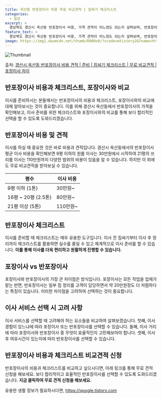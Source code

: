 ```yaml
---
title: 옥산동 반포장이사 비용 무료 비교견적 | 짐싸기 체크리스트
categories:
  - 일상
excerpt: >
  경상북도 경산시 옥산동 반포장이사 비용, 가격 견적이 어느정도 되는지 살펴보며, 반포장이사를 준비함에 있어 짐싸기 준비 체크리스트가 무엇인지 보겠습니다. 마지막으로 포장이사와 차이점을 통해 무료 비교견적으로 어떤 것이 더 합리적인 선택인지 공유 드립니다.경산시 옥산동 포장이사 견적 샘플 보기 👈 클릭경산시 옥산동 포장이사 가격 살펴보기 👈 클릭경산시 옥산동 반포장이사 평균 이사 비용평수경산시 옥산동 평균 이사 비용원룸 이사9평 이하 (1톤)30만원~투룸/쓰리룸 이사16평 ~ 20평 (2.5톤)80만원~쓰리룸 이사21평 (5톤) ~110만원~우리집 무료 이사견적 받기 👈 클릭포장 vs 반포장: 두 이사 방식의 주요 차이이사를 결정할 때 가장 큰 차이점은 포장과 반포장의 방식으로, 포장은 모든 작업을 ..
feature_text: >
  경상북도 경산시 옥산동 반포장이사 비용, 가격 견적이 어느정도 되는지 살펴보며, 반포장이사를 준비함에 있어 짐싸기 준비 체크리스트가 무엇인지 보겠습니다. 마지막으로 포장이사와 차이점을 통해 무료 비교견적으로 어떤 것이 더 합리적인 선택인지 공유 드립니다.경산시 옥산동 포장이사 견적 샘플 보기 👈 클릭경산시 옥산동 포장이사 가격 살펴보기 👈 클릭경산시 옥산동 반포장이사 평균 이사 비용평수경산시 옥산동 평균 이사 비용원룸 이사9평 이하 (1톤)30만원~투룸/쓰리룸 이사16평 ~ 20평 (2.5톤)80만원~쓰리룸 이사21평 (5톤) ~110만원~우리집 무료 이사견적 받기 👈 클릭포장 vs 반포장: 두 이사 방식의 주요 차이이사를 결정할 때 가장 큰 차이점은 포장과 반포장의 방식으로, 포장은 모든 작업을 ..
image: https://img1.daumcdn.net/thumb/R800x0/?scode=mtistory2&fname=https%3A%2F%2Fblog.kakaocdn.net%2Fdn%2FbJjede%2FbtsHbtGYPHp%2FZaMaV9ez6fckOI9KEkKKz1%2Fimg.webp
---
```


![Thumbnail](https://img1.daumcdn.net/thumb/R800x0/?scode=mtistory2&fname=https%3A%2F%2Fblog.kakaocdn.net%2Fdn%2FbJjede%2FbtsHbtGYPHp%2FZaMaV9ez6fckOI9KEkKKz1%2Fimg.webp)

<p>출처: <a href="https://qoogle.tistory.com/9410" rel="dofollow">경산시 옥산동 반포장이사 비용 견적 | 준비 | 짐싸기 체크리스트 | 무료 비교견적 | 포장이사 차이</a> </p>

## 반포장이사 비용과 체크리스트, 포장이사와 비교

이사를 준비하시는 분들께서는 반포장이사의 비용과 체크리스트, 포장이사와의 비교에 대해 알아보시는 것이 중요합니다. 이를 위해 경산시
옥산동에서 반포장이사의 가격을 확인해보고, 이사 준비를 위한 체크리스트와 포장이사와의 비교를 통해 보다 합리적인 선택을 할 수 있도록
도와드리겠습니다.

## 반포장이사 비용 및 견적

이사를 하실 때 중요한 것은 바로 비용과 견적입니다. 경산시 옥산동에서의 반포장이사 평균 이사 비용을 확인해보면 9평 이하의 원룸 이사는
30만원에서 시작하여 21평의 쓰리룸 이사는 110만원까지 다양한 범위의 비용이 있음을 알 수 있습니다. 하지만 이 외에도 무료 비교견적을
받아보실 수 있습니다.

**평수** | **이사 비용**  
---|---  
9평 이하 (1톤) | 30만원~  
16평 ~ 20평 (2.5톤) | 80만원~  
21평 이상 (5톤) | 110만원~  
  


## 반포장이사 체크리스트

이사를 준비할 때 체크리스트는 매우 유용한 도구입니다. 이사 전 짐싸기부터 이사 후 정리까지 체크리스트를 활용하면 실수를 줄일 수 있고
체계적으로 이사 준비를 할 수 있습니다. **이를 통해 이사를 더욱 편리하고 원활하게 진행할 수 있습니다.**

## 포장이사 vs 반포장이사

포장이사와 반포장이사의 가장 큰 차이점은 방식입니다. 포장이사는 모든 작업을 업체가 맡는 반면, 반포장이사는 일부 짐 정리를 고객이
담당하면서 약 20만원정도 더 저렴하다는 특징이 있습니다. 이러한 차이점을 고려하여 선택하는 것이 중요합니다.

## 이사 서비스 선택 시 고려 사항

이사 서비스를 선택할 때 고려해야 하는 요소들을 비교하여 살펴보겠습니다. 첫째, 이사 경험이 있느냐에 따라 포장이사 또는 반포장이사를 선택할
수 있습니다. 둘째, 이사 거리에 따라 포장이사와 반포장이사 중 무엇이 효율적인지 고민해보아야 합니다. 셋째, 이사 후 여유시간이 있는지에
따라 반포장이사를 선택할 수 있습니다.

## 반포장이사 비용과 체크리스트 비교견적 신청

반포장이사의 비용과 체크리스트를 비교하고 싶으시다면, 아래 링크를 통해 무료 견적 신청을 해보세요. 보다 합리적이고 효율적인 반포장이사를
선택할 수 있도록 도와드리겠습니다. **지금 클릭하여 무료 견적 신청을 해보세요.**

 

유용한 생활 정보가 필요하시다면, <a href="https://qoogle.tistory.com" rel="dofollow">https://qoogle.tistory.com</a>


